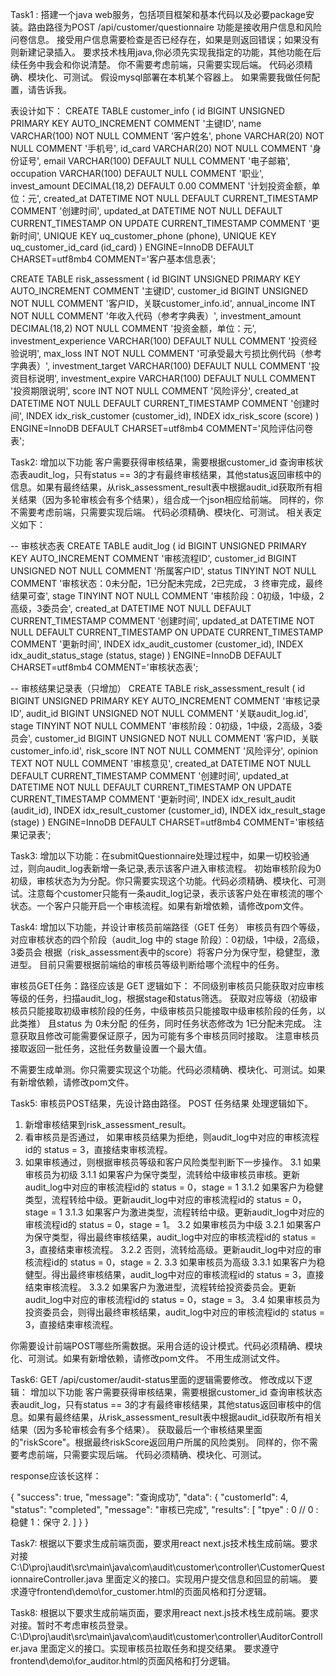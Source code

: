 Task1 :
搭建一个java web服务，包括项目框架和基本代码以及必要package安装。路由路径为POST /api/customer/questionnaire
功能是接收用户信息和风险问卷信息。
接受用户信息需要检查是否已经存在，如果是则返回错误；如果没有则新建记录插入。
要求技术栈用java,你必须先实现我指定的功能，其他功能在后续任务中我会和你说清楚。
你不需要考虑前端，只需要实现后端。
代码必须精确、模块化、可测试。
假设mysql部署在本机某个容器上。
如果需要我做任何配置，请告诉我。



表设计如下：
CREATE TABLE customer_info (
    id BIGINT UNSIGNED PRIMARY KEY AUTO_INCREMENT COMMENT '主键ID',
    name VARCHAR(100) NOT NULL COMMENT '客户姓名',
    phone VARCHAR(20) NOT NULL COMMENT '手机号',
    id_card VARCHAR(20) NOT NULL COMMENT '身份证号',
    email VARCHAR(100) DEFAULT NULL COMMENT '电子邮箱',
    occupation VARCHAR(100) DEFAULT NULL COMMENT '职业',
    invest_amount DECIMAL(18,2) DEFAULT 0.00 COMMENT '计划投资金额，单位：元',
    created_at DATETIME NOT NULL DEFAULT CURRENT_TIMESTAMP COMMENT '创建时间',
    updated_at DATETIME NOT NULL DEFAULT CURRENT_TIMESTAMP ON UPDATE CURRENT_TIMESTAMP COMMENT '更新时间',
    UNIQUE KEY uq_customer_phone (phone),
    UNIQUE KEY uq_customer_id_card (id_card)
) ENGINE=InnoDB DEFAULT CHARSET=utf8mb4 COMMENT='客户基本信息表';

CREATE TABLE risk_assessment (
    id BIGINT UNSIGNED PRIMARY KEY AUTO_INCREMENT COMMENT '主键ID',
    customer_id BIGINT UNSIGNED NOT NULL COMMENT '客户ID，关联customer_info.id',
    annual_income INT NOT NULL COMMENT '年收入代码（参考字典表）',
    investment_amount DECIMAL(18,2) NOT NULL COMMENT '投资金额，单位：元',
    investment_experience VARCHAR(100) DEFAULT NULL COMMENT '投资经验说明',
    max_loss INT NOT NULL COMMENT '可承受最大亏损比例代码（参考字典表）',
    investment_target VARCHAR(100) DEFAULT NULL COMMENT '投资目标说明',
    investment_expire VARCHAR(100) DEFAULT NULL COMMENT '投资期限说明',
    score INT NOT NULL COMMENT '风险评分',
    created_at DATETIME NOT NULL DEFAULT CURRENT_TIMESTAMP COMMENT '创建时间',
    INDEX idx_risk_customer (customer_id),
    INDEX idx_risk_score (score)
) ENGINE=InnoDB DEFAULT CHARSET=utf8mb4 COMMENT='风险评估问卷表';

Task2:
增加以下功能 客户需要获得审核结果，需要根据customer_id 查询审核状态表audit_log，只有status == 3的才有最终审核结果，其他status返回审核中的信息。如果有最终结果，从risk_assessment_result表中根据audit_id获取所有相关结果（因为多轮审核会有多个结果），组合成一个json相应给前端。
同样的，你不需要考虑前端，只需要实现后端。
代码必须精确、模块化、可测试。
相关表定义如下：

-- 审核状态表
CREATE TABLE audit_log (
    id BIGINT UNSIGNED PRIMARY KEY AUTO_INCREMENT COMMENT '审核流程ID',
    customer_id BIGINT UNSIGNED NOT NULL COMMENT '所属客户ID',
    status TINYINT NOT NULL COMMENT '审核状态：0未分配，1已分配未完成，2已完成， 3 终审完成，最终结果可查',
    stage TINYINT NOT NULL COMMENT '审核阶段：0初级，1中级，2高级，3委员会',
    created_at DATETIME NOT NULL DEFAULT CURRENT_TIMESTAMP COMMENT '创建时间',
    updated_at DATETIME NOT NULL DEFAULT CURRENT_TIMESTAMP ON UPDATE CURRENT_TIMESTAMP COMMENT '更新时间',
    INDEX idx_audit_customer (customer_id),
    INDEX idx_audit_status_stage (status, stage)
) ENGINE=InnoDB DEFAULT CHARSET=utf8mb4 COMMENT='审核状态表';


-- 审核结果记录表（只增加）
CREATE TABLE risk_assessment_result (
    id BIGINT UNSIGNED PRIMARY KEY AUTO_INCREMENT COMMENT '审核记录ID',
    audit_id BIGINT UNSIGNED NOT NULL COMMENT '关联audit_log.id',
    stage TINYINT NOT NULL COMMENT '审核阶段：0初级，1中级，2高级，3委员会',
    customer_id BIGINT UNSIGNED NOT NULL COMMENT '客户ID，关联customer_info.id',
    risk_score INT NOT NULL COMMENT '风险评分',
    opinion TEXT NOT NULL COMMENT '审核意见',
    created_at DATETIME NOT NULL DEFAULT CURRENT_TIMESTAMP COMMENT '创建时间',
    updated_at DATETIME NOT NULL DEFAULT CURRENT_TIMESTAMP ON UPDATE CURRENT_TIMESTAMP COMMENT '更新时间',
    INDEX idx_result_audit (audit_id),
    INDEX idx_result_customer (customer_id),
    INDEX idx_result_stage (stage)
) ENGINE=InnoDB DEFAULT CHARSET=utf8mb4 COMMENT='审核结果记录表';


Task3:
增加以下功能：在submitQuestionnaire处理过程中，如果一切校验通过，则向audit_log表新增一条记录,表示该客户进入审核流程。
初始审核阶段为0初级，审核状态为为分配。你只需要实现这个功能。代码必须精确、模块化、可测试。注意每个customer只能有一条audit_log记录，表示该客户处在审核流的哪个状态。一个客户只能开启一个审核流程。如果有新增依赖，请修改pom文件。







Task4:
增加以下功能，并设计审核员前端路径（GET 任务）
审核员有四个等级，对应审核状态的四个阶段（audit_log 中的 stage 阶段）：0初级，1中级，2高级，3委员会
根据（risk_assessment表中的score）将客户分为保守型，稳健型，激进型。
目前只需要根据前端给的审核员等级判断给哪个流程中的任务。

审核员GET任务：路径应该是 GET
逻辑如下：
不同级别审核员只能获取对应审核等级的任务，扫描audit_log，根据stage和status筛选。
获取对应等级（初级审核员只能接取初级审核阶段的任务，中级审核员只能接取中级审核阶段的任务，以此类推）
且status 为 0未分配 的任务，同时任务状态修改为 1已分配未完成。
注意获取且修改可能需要保证原子，因为可能有多个审核员同时接取。
注意审核员接取返回一批任务，这批任务数量设置一个最大值。

不需要生成单测。你只需要实现这个功能。代码必须精确、模块化、可测试。如果有新增依赖，请修改pom文件。



Task5:
审核员POST结果，先设计路由路径。 POST 任务结果
处理逻辑如下。
1. 新增审核结果到risk_assessment_result。
2. 看审核员是否通过，
如果审核员结果为拒绝，则audit_log中对应的审核流程id的 status = 3，直接结束审核流程。
3. 如果审核通过，则根据审核员等级和客户风险类型判断下一步操作。
   3.1 如果审核员为初级
        3.1.1 如果客户为保守类型，流转给中级审核员审核。更新audit_log中对应的审核流程id的 status = 0，stage = 1
        3.1.2 如果客户为稳健类型，流程转给中级。更新audit_log中对应的审核流程id的 status = 0，stage = 1
        3.1.3 如果客户为激进类型，流程转给中级。更新audit_log中对应的审核流程id的 status = 0，stage = 1。
    3.2 如果审核员为中级
        3.2.1 如果客户为保守类型，得出最终审核结果，audit_log中对应的审核流程id的 status = 3，直接结束审核流程。
        3.2.2 否则，流转给高级。更新audit_log中对应的审核流程id的 status = 0，stage = 2.
    3.3 如果审核员为高级
        3.3.1 如果客户为稳健型。得出最终审核结果，audit_log中对应的审核流程id的 status = 3，直接结束审核流程。
        3.3.2 如果客户为激进型，流程转给投资委员会。更新audit_log中对应的审核流程id的 status = 0，stage = 3。
    3.4 如果审核员为投资委员会，则得出最终审核结果，audit_log中对应的审核流程id的 status = 3，直接结束审核流程。

你需要设计前端POST哪些所需数据。采用合适的设计模式。代码必须精确、模块化、可测试。如果有新增依赖，请修改pom文件。
不用生成测试文件。


Task6:
GET /api/customer/audit-status里面的逻辑需要修改。
修改成以下逻辑：
增加以下功能 客户需要获得审核结果，需要根据customer_id 查询审核状态表audit_log，只有status == 3的才有最终审核结果，其他status返回审核中的信息。如果有最终结果，从risk_assessment_result表中根据audit_id获取所有相关结果（因为多轮审核会有多个结果）。
获取最后一个审核结果里面的"riskScore"。根据最终riskScore返回用户所属的风险类别。
同样的，你不需要考虑前端，只需要实现后端。
代码必须精确、模块化、可测试。

response应该长这样：


{
    "success": true,
    "message": "查询成功",
    "data": {
        "customerId": 4,
        "status": "completed",
        "message": "审核已完成",
        "results": [
            "tpye" : 0 // 0 : 稳健 1：保守 2.
        ]
    }
}

Task7:
根据以下要求生成前端页面，要求用react next.js技术栈生成前端。要求对接C:\D\proj\audit\src\main\java\com\audit\customer\controller\CustomerQuestionnaireController.java
里面定义的接口。实现用户提交信息和回显的前端。
要求遵守frontend\demo\for_customer.html的页面风格和打分逻辑。

Task8:
根据以下要求生成前端页面，要求用react next.js技术栈生成前端。要求对接。暂时不考虑审核员登录。C:\D\proj\audit\src\main\java\com\audit\customer\controller\AuditorController.java
里面定义的接口。实现审核员拉取任务和提交结果。
要求遵守frontend\demo\for_auditor.html的页面风格和打分逻辑。